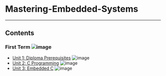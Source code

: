 # Mastering-Embedded-Systems

---

## Contents

### First Term ![image](https://progress-bar.dev/75/?title=In_Progress&color=ff00ff)

- [Unit 1: Diploma Prerequisites](https://github.com/Mo3az99/Mastering-Embedded-Systems) ![image](https://progress-bar.dev/100/?title=No_Assignments&color=bababa)
- [Unit 2: C Programming](https://github.com/Mo3az99/Mastering-Embedded-Systems/tree/main/C%20Programming) ![image](https://progress-bar.dev/100/)
- [Unit 3: Embedded C](https://github.com/Mo3az99/Mastering-Embedded-Systems/tree/main/Embedded%20C) ![image](https://progress-bar.dev/80/)
